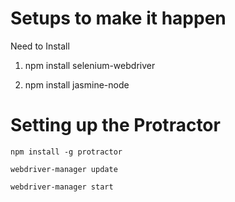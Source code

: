 
# Setups to make it happen

Need to Install
1) npm install selenium-webdriver

2) npm install jasmine-node



# Setting up the Protractor

```
npm install -g protractor

webdriver-manager update

webdriver-manager start

```